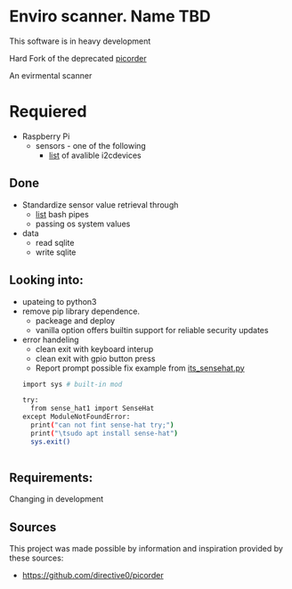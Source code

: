 # Enviro scanner. Name TBD
This software is in heavy development 

Hard Fork of the deprecated [picorder](https://github.com/directive0/picorderOS)


An evirmental scanner

# Requiered
- Raspberry Pi
  - sensors - one of the following
    - [list](https://gitlab.com/tearran/its-i2cDevices) of avalible i2cdevices   

## Done
- Standardize sensor value retrieval through
  - [list](https://gitlab.com/tearran/its-i2cDevices) bash pipes
  - passing os system values
- data 
   - read sqlite
   - write sqlite 


## Looking into:
- upateing to python3
- remove pip library dependence.  
  - packeage and deploy 
  - vanilla option offers builtin support for reliable security updates 
- error handeling
   - clean exit with keyboard interup
   - clean exit with gpio button press
   - Report prompt possible fix
    example from [its_sensehat.py](https://gitlab.com/tearran/its-senseHat)
    ```bash
    import sys # built-in mod

    try:
      from sense_hat1 import SenseHat
    except ModuleNotFoundError:
      print("can not fint sense-hat try;")
      print("\tsudo apt install sense-hat")
      sys.exit()
       
    ```   
## Requirements:
Changing in development

## Sources
This project was made possible by information and inspiration provided by these sources:
- https://github.com/directive0/picorder
